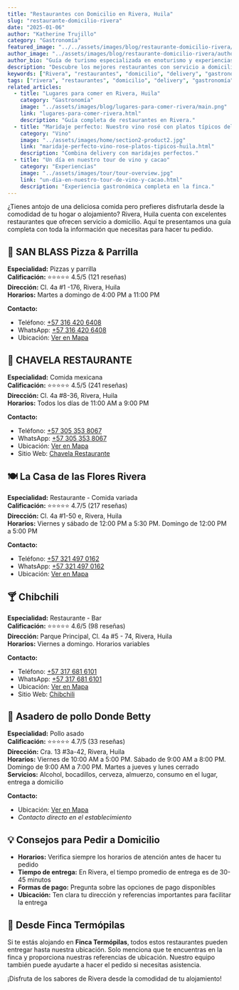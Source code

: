 ```yaml
---
title: "Restaurantes con Domicilio en Rivera, Huila"
slug: "restaurante-domicilio-rivera"
date: "2025-01-06"
author: "Katherine Trujillo"
category: "Gastronomía"
featured_image: "../../assets/images/blog/restaurante-domicilio-rivera/main.png"
author_image: "../assets/images/blog/restaurante-domicilio-rivera/author.png"
author_bio: "Guía de turismo especializada en enoturismo y experiencias gastronómicas. Experta en diseñar recorridos sensoriales que conectan a los visitantes con la cultura local del Huila."
description: "Descubre los mejores restaurantes con servicio a domicilio en Rivera, Huila. Información completa con teléfonos, WhatsApp y ubicaciones."
keywords: ["Rivera", "restaurantes", "domicilio", "delivery", "gastronomía", "Huila", "servicio a domicilio", "comida a domicilio"]
tags: ["rivera", "restaurantes", "domicilio", "delivery", "gastronomía"]
related_articles:
  - title: "Lugares para comer en Rivera, Huila"
    category: "Gastronomía"
    image: "../assets/images/blog/lugares-para-comer-rivera/main.png"
    link: "lugares-para-comer-rivera.html"
    description: "Guía completa de restaurantes en Rivera."
  - title: "Maridaje perfecto: Nuestro vino rosé con platos típicos del Huila"
    category: "Vino"
    image: "../assets/images/home/section2-product2.jpg"
    link: "maridaje-perfecto-vino-rose-platos-tipicos-huila.html"
    description: "Combina delivery con maridajes perfectos."
  - title: "Un día en nuestro tour de vino y cacao"
    category: "Experiencias"
    image: "../assets/images/tour/tour-overview.jpg"
    link: "un-dia-en-nuestro-tour-de-vino-y-cacao.html"
    description: "Experiencia gastronómica completa en la finca."
---
```


¿Tienes antojo de una deliciosa comida pero prefieres disfrutarla desde la comodidad de tu hogar o alojamiento? Rivera, Huila cuenta con excelentes restaurantes que ofrecen servicio a domicilio. Aquí te presentamos una guía completa con toda la información que necesitas para hacer tu pedido.

## 🍕 SAN BLASS Pizza & Parrilla

**Especialidad:** Pizzas y parrilla  
**Calificación:** ⭐⭐⭐⭐⭐ 4.5/5 (121 reseñas)  
**Dirección:** Cl. 4a #1 -176, Rivera, Huila  
**Horarios:** Martes a domingo de 4:00 PM a 11:00 PM

**Contacto:**
- Teléfono: [+57 316 420 6408](tel:+573164206408)
- WhatsApp: [+57 316 420 6408](../whatsapp.html?phone=573164206408&utm_source=website&utm_medium=blog&utm_campaign=delivery_referrals&utm_content=pizzas_parrilla&text=Hola%2C%20me%20gustaría%20hacer%20un%20pedido%20a%20domicilio)
- Ubicación: [Ver en Mapa](https://maps.app.goo.gl/FZCXEgkVPiWw5tEq5)

## 🌮 CHAVELA RESTAURANTE

**Especialidad:** Comida mexicana  
**Calificación:** ⭐⭐⭐⭐⭐ 4.5/5 (241 reseñas)  
**Dirección:** Cl. 4a #8-36, Rivera, Huila  
**Horarios:** Todos los días de 11:00 AM a 9:00 PM

**Contacto:**
- Teléfono: [+57 305 353 8067](tel:+573053538067)
- WhatsApp: [+57 305 353 8067](../whatsapp.html?phone=573053538067&utm_source=website&utm_medium=blog&utm_campaign=delivery_referrals&utm_content=chavela_restaurante&text=Hola%2C%20me%20gustaría%20hacer%20un%20pedido%20a%20domicilio)
- Ubicación: [Ver en Mapa](https://maps.app.goo.gl/EjBr4SBhjT7SFnvJ7)
- Sitio Web: [Chavela Restaurante](https://sites.google.com/view/chavela-restaurante/inicio)

## 🍽️ La Casa de las Flores Rivera

**Especialidad:** Restaurante - Comida variada  
**Calificación:** ⭐⭐⭐⭐⭐ 4.7/5 (217 reseñas)  
**Dirección:** Cl. 4a #1-50 e, Rivera, Huila  
**Horarios:** Viernes y sábado de 12:00 PM a 5:30 PM. Domingo de 12:00 PM a 5:00 PM

**Contacto:**
- Teléfono: [+57 321 497 0162](tel:+573214970162)
- WhatsApp: [+57 321 497 0162](../whatsapp.html?phone=573214970162&utm_source=website&utm_medium=blog&utm_campaign=delivery_referrals&utm_content=casa_flores_delivery&text=Hola%2C%20me%20gustaría%20hacer%20un%20pedido%20a%20domicilio)
- Ubicación: [Ver en Mapa](https://maps.app.goo.gl/J4tXo7tAKwQ5TJk68)

## 🍸 Chibchili

**Especialidad:** Restaurante - Bar  
**Calificación:** ⭐⭐⭐⭐⭐ 4.6/5 (98 reseñas)  
**Dirección:** Parque Principal, Cl. 4a #5 - 74, Rivera, Huila  
**Horarios:** Viernes a domingo. Horarios variables

**Contacto:**
- Teléfono: [+57 317 681 6101](tel:+573176816101)
- WhatsApp: [+57 317 681 6101](../whatsapp.html?phone=573176816101&utm_source=website&utm_medium=blog&utm_campaign=delivery_referrals&utm_content=chibchili&text=Hola%2C%20me%20gustaría%20hacer%20un%20pedido%20a%20domicilio)
- Ubicación: [Ver en Mapa](https://maps.app.goo.gl/oLnu2p4tBJvdoFdV6)
- Sitio Web: [Chibchili](http://www.chibchili.jimdo.com)

## 🍗 Asadero de pollo Donde Betty

**Especialidad:** Pollo asado  
**Calificación:** ⭐⭐⭐⭐⭐ 4.7/5 (33 reseñas)  
**Dirección:** Cra. 13 #3a-42, Rivera, Huila  
**Horarios:** Viernes de 10:00 AM a 5:00 PM. Sábado de 9:00 AM a 8:00 PM. Domingo de 9:00 AM a 7:00 PM. Martes a jueves y lunes cerrado  
**Servicios:** Alcohol, bocadillos, cerveza, almuerzo, consumo en el lugar, entrega a domicilio

**Contacto:**
- Ubicación: [Ver en Mapa](https://maps.app.goo.gl/PcoxsHFyd6xThPtw8)
- *Contacto directo en el establecimiento*

## 💡 Consejos para Pedir a Domicilio

- **Horarios:** Verifica siempre los horarios de atención antes de hacer tu pedido
- **Tiempo de entrega:** En Rivera, el tiempo promedio de entrega es de 30-45 minutos
- **Formas de pago:** Pregunta sobre las opciones de pago disponibles
- **Ubicación:** Ten clara tu dirección y referencias importantes para facilitar la entrega

## 🏨 Desde Finca Termópilas

Si te estás alojando en **Finca Termópilas**, todos estos restaurantes pueden entregar hasta nuestra ubicación. Solo menciona que te encuentras en la finca y proporciona nuestras referencias de ubicación. Nuestro equipo también puede ayudarte a hacer el pedido si necesitas asistencia.

¡Disfruta de los sabores de Rivera desde la comodidad de tu alojamiento! 